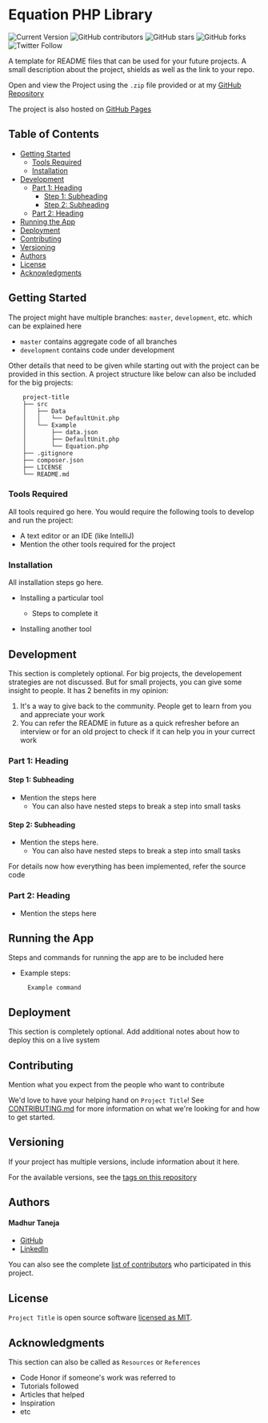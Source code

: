 # Equation PHP Library

![Current Version](https://img.shields.io/badge/version-v1.0.0-blue)
![GitHub contributors](https://img.shields.io/github/contributors/yudhaang-code/README-Template)
![GitHub stars](https://img.shields.io/github/stars/yudhaang-code/README-Template?style=social)
![GitHub forks](https://img.shields.io/github/forks/yudhaang-code/README-Template?style=social)
![Twitter Follow](https://img.shields.io/twitter/follow/yudhaAng?style=social)

A template for README files that can be used for your future projects. A small description about the project, shields as well as the link to your repo.

Open and view the Project using the `.zip` file provided or at my [GitHub Repository]

The project is also hosted on [GitHub Pages]

## Table of Contents
- [Getting Started](#getting-started)
	- [Tools Required](#tools-required)
	- [Installation](#installation)
- [Development](#development)
    - [Part 1: Heading](#part-1-heading)
	  - [Step 1: Subheading](#step-1-subheading)
	  - [Step 2: Subheading](#step-2-subheading)
	- [Part 2: Heading](#part-2-heading)
- [Running the App](#running-the-app)
- [Deployment](#deployment)
- [Contributing](#contributing)
- [Versioning](#versioning)
- [Authors](#authors)
- [License](#license)
- [Acknowledgments](#acknowledgments)

## Getting Started

The project might have multiple branches: `master`, `development`, etc. which can be explained here

* `master` contains aggregate code of all branches
* `development` contains code under development

Other details that need to be given while starting out with the project can be provided in this section. A project structure like below can also be included for the big projects:

```
	project-title
	├── src
	│   ├── Data
    │   │   └── DefaultUnit.php
    │   └── Example
    │       ├── data.json
    │       ├── DefaultUnit.php
    │       └── Equation.php
	├── .gitignore
	├── composer.json
    ├── LICENSE
	└── README.md
```

### Tools Required

All tools required go here. You would require the following tools to develop and run the project:

* A text editor or an IDE (like IntelliJ)
* Mention the other tools required for the project 

### Installation

All installation steps go here.

* Installing a particular tool
  * Steps to complete it
  
* Installing another tool

## Development

This section is completely optional. For big projects, the developement strategies are not discussed. But for small projects, you can give some insight to people. It has 2 benefits in my opinion:

1. It's a way to give back to the community. People get to learn from you and appreciate your work
2. You can refer the README in future as a quick refresher before an interview or for an old project to check if it can help you in your currect work

### Part 1: Heading

#### Step 1: Subheading

* Mention the steps here
  * You can also have nested steps to break a step into small tasks
  
#### Step 2: Subheading

* Mention the steps here.
  * You can also have nested steps to break a step into small tasks

For details now how everything has been implemented, refer the source code

### Part 2: Heading

* Mention the steps here

## Running the App

Steps and commands for running the app are to be included here

* Example steps:
  ```
    Example command
  ```

## Deployment

This section is completely optional. Add additional notes about how to deploy this on a live system

## Contributing

Mention what you expect from the people who want to contribute

We'd love to have your helping hand on `Project Title`! See [CONTRIBUTING.md] for more information on what we're looking for and how to get started.

## Versioning

If your project has multiple versions, include information about it here. 

For the available versions, see the [tags on this repository][tags]

## Authors

#### Madhur Taneja
* [GitHub]
* [LinkedIn]

You can also see the complete [list of contributors][contributors] who participated in this project.

## License

`Project Title` is open source software [licensed as MIT][license].

## Acknowledgments

This section can also be called as `Resources` or `References`

* Code Honor if someone's work was referred to
* Tutorials followed
* Articles that helped
* Inspiration
* etc

[//]: # (HyperLinks)

[GitHub Repository]: https://github.com/yudhaang-code/README-Template
[GitHub Pages]: https://yudhaang-code.github.io/README-Template
[CONTRIBUTING.md]: https://github.com/yudhaang-code/README-template/blob/master/CONTRIBUTING.md
[tags]: https://github.com/yudhaang-code/README-template/tags

[GitHub]: https://github.com/yudhaang-code
[LinkedIn]: https://www.linkedin.com/in/yudhaang-code/

[contributors]: https://github.com/yudhaang-code/README-template/contributors
[license]: https://github.com/yudhaang-code/README-template/blob/master/LICENSE.md
